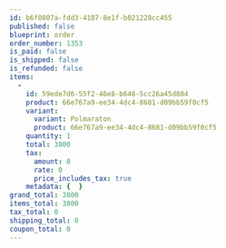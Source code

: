 ```yaml
---
id: b6f0807a-fdd3-4107-8e1f-b021228cc455
published: false
blueprint: order
order_number: 1353
is_paid: false
is_shipped: false
is_refunded: false
items:
  -
    id: 59ede7d6-55f2-46e8-b648-5cc26a45d804
    product: 66e767a9-ee34-4dc4-8681-d09bb59f0cf5
    variant:
      variant: Polmaraton
      product: 66e767a9-ee34-4dc4-8681-d09bb59f0cf5
    quantity: 1
    total: 3800
    tax:
      amount: 0
      rate: 0
      price_includes_tax: true
    metadata: {  }
grand_total: 3800
items_total: 3800
tax_total: 0
shipping_total: 0
coupon_total: 0
---
```

